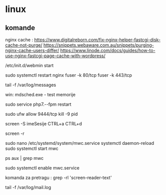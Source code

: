 # linux

## komande
nginx cache :
https://www.digitalreborn.com/fix-nginx-helper-fastcgi-disk-cache-not-purge/
https://snippets.webaware.com.au/snippets/purging-nginx-cache-users-differ/
https://www.linode.com/docs/guides/how-to-use-nginx-fastcgi-page-cache-with-wordpress/

/etc/init.d/webmin start

sudo systemctl restart nginx
fuser -k 80/tcp
fuser -k 443/tcp

tail -f /var/log/messages

win:
mdsched.exe - test memorije


sudo service php7.--fpm restart

sudo ufw allow 9444/tcp
kill -9 pid

screen -S imeSesije
CTRL+a CTRL+d

screen -r

sudo nano /etc/systemd/system/mwc.service
systemctl daemon-reload
sudo systemctl start mwc

ps aux | grep mwc

sudo systemctl enable mwc.service

komanda za pretragu :
grep -rl 'screen-reader-text'

tail -f /var/log/mail.log
